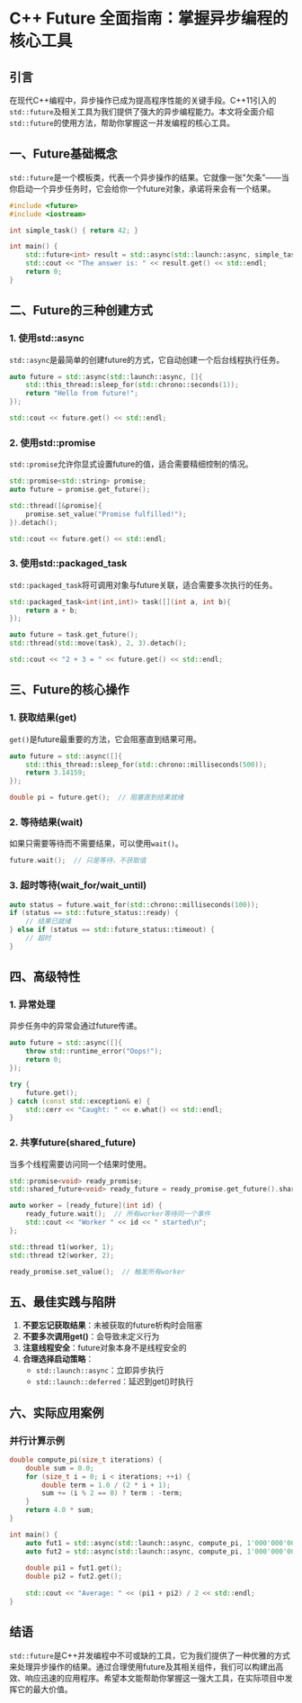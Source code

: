 # C++ Future 全面指南：掌握异步编程的核心工具

## 引言

在现代C++编程中，异步操作已成为提高程序性能的关键手段。C++11引入的`std::future`及相关工具为我们提供了强大的异步编程能力。本文将全面介绍`std::future`的使用方法，帮助你掌握这一并发编程的核心工具。

## 一、Future基础概念

`std::future`是一个模板类，代表一个异步操作的结果。它就像一张"欠条"——当你启动一个异步任务时，它会给你一个future对象，承诺将来会有一个结果。

```cpp
#include <future>
#include <iostream>

int simple_task() { return 42; }

int main() {
    std::future<int> result = std::async(std::launch::async, simple_task);
    std::cout << "The answer is: " << result.get() << std::endl;
    return 0;
}
```

## 二、Future的三种创建方式

### 1. 使用std::async

`std::async`是最简单的创建future的方式，它自动创建一个后台线程执行任务。

```cpp
auto future = std::async(std::launch::async, []{
    std::this_thread::sleep_for(std::chrono::seconds(1));
    return "Hello from future!";
});

std::cout << future.get() << std::endl;
```

### 2. 使用std::promise

`std::promise`允许你显式设置future的值，适合需要精细控制的情况。

```cpp
std::promise<std::string> promise;
auto future = promise.get_future();

std::thread([&promise]{
    promise.set_value("Promise fulfilled!");
}).detach();

std::cout << future.get() << std::endl;
```

### 3. 使用std::packaged_task

`std::packaged_task`将可调用对象与future关联，适合需要多次执行的任务。

```cpp
std::packaged_task<int(int,int)> task([](int a, int b){
    return a + b;
});

auto future = task.get_future();
std::thread(std::move(task), 2, 3).detach();

std::cout << "2 + 3 = " << future.get() << std::endl;
```

## 三、Future的核心操作

### 1. 获取结果(get)

`get()`是future最重要的方法，它会阻塞直到结果可用。

```cpp
auto future = std::async([]{
    std::this_thread::sleep_for(std::chrono::milliseconds(500));
    return 3.14159;
});

double pi = future.get();  // 阻塞直到结果就绪
```

### 2. 等待结果(wait)

如果只需要等待而不需要结果，可以使用`wait()`。

```cpp
future.wait();  // 只是等待，不获取值
```

### 3. 超时等待(wait_for/wait_until)

```cpp
auto status = future.wait_for(std::chrono::milliseconds(100));
if (status == std::future_status::ready) {
    // 结果已就绪
} else if (status == std::future_status::timeout) {
    // 超时
}
```

## 四、高级特性

### 1. 异常处理

异步任务中的异常会通过future传递。

```cpp
auto future = std::async([]{
    throw std::runtime_error("Oops!");
    return 0;
});

try {
    future.get();
} catch (const std::exception& e) {
    std::cerr << "Caught: " << e.what() << std::endl;
}
```

### 2. 共享future(shared_future)

当多个线程需要访问同一个结果时使用。

```cpp
std::promise<void> ready_promise;
std::shared_future<void> ready_future = ready_promise.get_future().share();

auto worker = [ready_future](int id) {
    ready_future.wait();  // 所有worker等待同一个事件
    std::cout << "Worker " << id << " started\n";
};

std::thread t1(worker, 1);
std::thread t2(worker, 2);

ready_promise.set_value();  // 触发所有worker
```

## 五、最佳实践与陷阱

1. **不要忘记获取结果**：未被获取的future析构时会阻塞
2. **不要多次调用get()**：会导致未定义行为
3. **注意线程安全**：future对象本身不是线程安全的
4. **合理选择启动策略**：
   - `std::launch::async`：立即异步执行
   - `std::launch::deferred`：延迟到get()时执行

## 六、实际应用案例

### 并行计算示例

```cpp
double compute_pi(size_t iterations) {
    double sum = 0.0;
    for (size_t i = 0; i < iterations; ++i) {
        double term = 1.0 / (2 * i + 1);
        sum += (i % 2 == 0) ? term : -term;
    }
    return 4.0 * sum;
}

int main() {
    auto fut1 = std::async(std::launch::async, compute_pi, 1'000'000'000);
    auto fut2 = std::async(std::launch::async, compute_pi, 1'000'000'000);
    
    double pi1 = fut1.get();
    double pi2 = fut2.get();
    
    std::cout << "Average: " << (pi1 + pi2) / 2 << std::endl;
}
```

## 结语

`std::future`是C++并发编程中不可或缺的工具，它为我们提供了一种优雅的方式来处理异步操作的结果。通过合理使用future及其相关组件，我们可以构建出高效、响应迅速的应用程序。希望本文能帮助你掌握这一强大工具，在实际项目中发挥它的最大价值。